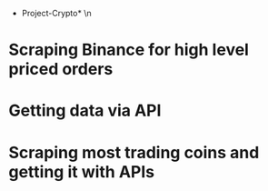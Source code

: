 * Project-Crypto* \n
# Scraping Binance for high level priced orders
# Getting data via API
# Scraping most trading coins and getting it with APIs

